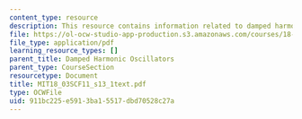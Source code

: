 ```yaml
---
content_type: resource
description: This resource contains information related to damped harmonic oscillators.
file: https://ol-ocw-studio-app-production.s3.amazonaws.com/courses/18-03sc-differential-equations-fall-2011/911bc225e5913ba15517dbd70528c27a_MIT18_03SCF11_s13_1text.pdf
file_type: application/pdf
learning_resource_types: []
parent_title: Damped Harmonic Oscillators
parent_type: CourseSection
resourcetype: Document
title: MIT18_03SCF11_s13_1text.pdf
type: OCWFile
uid: 911bc225-e591-3ba1-5517-dbd70528c27a
---
```

